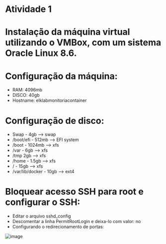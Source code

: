 # Atividade 1

# Instalação da máquina virtual utilizando o VMBox, com um sistema Oracle Linux 8.6.

# Configuração da máquina:
-	RAM: 4096mb
-	DISCO: 40gb
-	Hostname: elklabmonitoriacontainer

# Configuração de disco:
-	Swap - 4gb --> swap
-	/boot/efi - 512mb --> EFI system
-	/boot - 1024mb --> xfs
-	/var - 6gb --> xfs
-	/tmp 2gb --> xfs
-	/home - 1.5gb --> xfs
-	/ - 15gb --> xfs
-	/var/lib/docker - 10gb --> ext4

# Bloquear acesso SSH para root e configurar o SSH:
-	Editar o arquivo sshd_config
-	Descomentar a linha PermitRootLogin e deixa-lo com valor: no
-	Configurando o redirecionamento de portas:

![image](https://user-images.githubusercontent.com/108689845/179813903-be572f3f-b1b6-4644-9db4-ad5a13a744ae.png)
